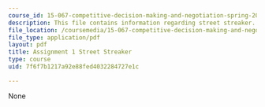 ```yaml
---
course_id: 15-067-competitive-decision-making-and-negotiation-spring-2011
description: This file contains information regarding street streaker.
file_location: /coursemedia/15-067-competitive-decision-making-and-negotiation-spring-2011/7f6f7b1217a92e88fed4032284727e1c_MIT15_067S11_assgn01.pdf
file_type: application/pdf
layout: pdf
title: Assignment 1 Street Streaker
type: course
uid: 7f6f7b1217a92e88fed4032284727e1c

---
```

None
